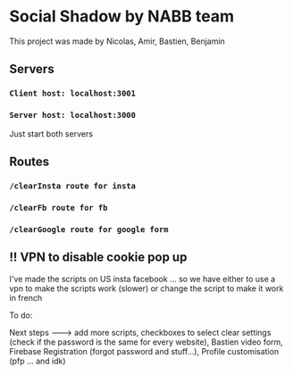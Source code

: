 # Social Shadow by NABB team

This project was made by Nicolas, Amir, Bastien, Benjamin




## Servers

### `Client host: localhost:3001`

### `Server host: localhost:3000`

Just start both servers



## Routes

### `/clearInsta route for insta`

### `/clearFb route for fb`

### `/clearGoogle route for google form`


## !! VPN to disable cookie pop up 

I've made the scripts on US insta facebook ... so we have either to use a vpn to make the scripts work (slower) or 
change the script to make it work in french


To do: 

Next steps ---> add more scripts,
                checkboxes to select clear settings (check if the password is the same for every website), 
                Bastien video form, 
                Firebase Registration (forgot password and stuff...), 
                Profile customisation (pfp ... and idk)

